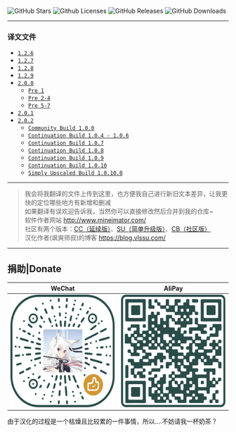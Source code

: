 ![GitHub Stars](https://img.shields.io/github/stars/vlssu/Mine-imator-Chinese?style=for-the-badge)
![Github Licenses](https://img.shields.io/github/license/vlssu/Mine-imator-Chinese?style=for-the-badge&logo=appveyor)
![GitHub Releases](https://img.shields.io/github/v/release/vlssu/Mine-imator-Chinese?style=for-the-badge&logo=appveyor)
![GitHub Downloads](https://img.shields.io/github/downloads/vlssu/Mine-imator-Chinese/total?style=for-the-badge)

---
### 译文文件

* [`1.2.6`](./translations/1.2.6/chinese.milanguage)
* [`1.2.7`](./translations/1.2.7/chinese.milanguage)
* [`1.2.8`](./translations/1.2.8/chinese.milanguage)
* [`1.2.9`](./translations/1.2.9/chinese.milanguage)
* [`2.0.0`](./translations/2.0.0/chinese.milanguage)
  * [`Pre 1`](./translations/2.0.0/Pre1/chinese.milanguage)
  * [`Pre 2-4`](./translations/2.0.0/Pre2-4/chinese.milanguage)
  * [`Pre 5-7`](./translations/2.0.0/Pre5-7/chinese.milanguage)
* [`2.0.1`](./translations/2.0.1/chinese.milanguage)
* [`2.0.2`](./translations/2.0.2/chinese.milanguage)
  * [`Community Build 1.0.0`](./translations/2.0.2/CB1.0.0/chinese.milanguage)
  * [`Continuation Build 1.0.4 - 1.0.6`](./translations/2.0.2/CC1.0.6/chinese.milanguage)
  * [`Continuation Build 1.0.7`](./translations/2.0.2/CC1.0.7/chinese.milanguage)
  * [`Continuation Build 1.0.8`](./translations/2.0.2/CC1.0.8/chinese.milanguage)
  * [`Continuation Build 1.0.9`](./translations/2.0.2/CC1.0.9/chinese.milanguage)
  * [`Continuation Build 1.0.10`](./translations/2.0.2/CC1.0.10/chinese.milanguage)
  * [`Simply Upscaled Build 1.0.10.0`](./translations/2.0.2/SU1.0.10.0/chinese.milanguage)

---

> 我会将我翻译的文件上传到这里，也方便我自己进行新旧文本差异，让我更快的定位哪些地方有新增和删减  
如果翻译有误欢迎告诉我，当然你可以直接修改然后合并到我的仓库~  
软件作者网站 <http://www.mineimator.com/>  
社区有两个版本：[CC（延续版）](https://github.com/mbandersmc/Mine-imator-2.0.2-Continuation-Build)、[SU（简单升级版）](https://github.com/YogaindoCR/Mine-imator-2.0.2-Simply-Upscaled-Build)、[CB（社区版）](https://communitybuild.netlify.app/mineimator)  
汉化作者(飒爽师叔)的博客 <https://blog.vlssu.com/>

---
## 捐助|Donate

|WeChat|AliPay|
|:----:|:----:|
|<img src="./Donate/wechat.svg" width="256" height="256">|<img src="./Donate/alipay.svg" width="256" height="256">|

由于汉化的过程是一个枯燥且比较累的一件事情，所以....不妨请我一杯奶茶？
